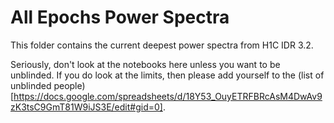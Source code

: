 # All Epochs Power Spectra

This folder contains the current deepest power spectra from H1C IDR 3.2.

Seriously, don't look at the notebooks here unless you want to be unblinded. If you do look at the limits, then please add yourself to the (list of unblinded people)[https://docs.google.com/spreadsheets/d/18Y53_OuyETRFBRcAsM4DwAv9zK3tsC9GmT81W9iJS3E/edit#gid=0].

